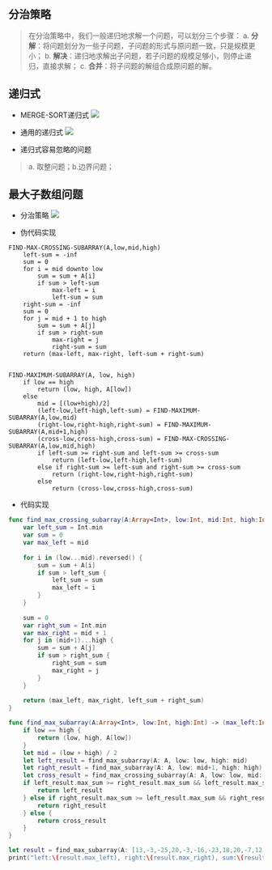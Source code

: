 ## 分治策略
> 在分治策略中，我们一般递归地求解一个问题，可以划分三个步骤：
> a. **分解**：将问题划分为一些子问题，子问题的形式与原问题一致，只是规模更小；
> b. **解决**：递归地求解出子问题，若子问题的规模足够小，则停止递归，直接求解；
> c. **合并**：将子问题的解组合成原问题的解。

## 递归式
- MERGE-SORT递归式
![](https://user-gold-cdn.xitu.io/2019/7/3/16bb374bdad94b6e?w=723&h=69&f=png&s=18314)

- 通用的递归式
![](https://user-gold-cdn.xitu.io/2019/7/3/16bb3765f28658bb?w=710&h=126&f=png&s=61972)

- 递归式容易忽略的问题
> a. 取整问题；b.边界问题；

## 最大子数组问题
- 分治策略
![](https://user-gold-cdn.xitu.io/2019/7/3/16bb37944a862b42?w=746&h=524&f=png&s=302637)

- 伪代码实现
```
FIND-MAX-CROSSING-SUBARRAY(A,low,mid,high)
    left-sum = -inf
    sum = 0
    for i = mid downto low
        sum = sum + A[i]
        if sum > left-sum
            max-left = i
            left-sum = sum
    right-sum = -inf
    sum = 0
    for j = mid + 1 to high
        sum = sum + A[j]
        if sum > right-sum
            max-right = j
            right-sum = sum
    return (max-left, max-right, left-sum + right-sum)
    
    
FIND-MAXIMUM-SUBARRAY(A, low, high)
    if low == high
        return (low, high, A[low])
    else 
        mid = [(low+high)/2]
        (left-low,left-high,left-sum) = FIND-MAXIMUM-SUBARRAY(A,low,mid)
        (right-low,right-high,right-sum) = FIND-MAXIMUM-SUBARRAY(A,mid+1,high)
        (cross-low,cross-high,cross-sum) = FIND-MAX-CROSSING-SUBARRAY(A,low,mid,high)
        if left-sum >= right-sum and left-sum >= cross-sum
            return (left-low,left-high,left-sum)
        else if right-sum >= left-sum and right-sum >= cross-sum
            return (right-low,right-high,right-sum)
        else 
            return (cross-low,cross-high,cross-sum)
```

- 代码实现
```swift
func find_max_crossing_subarray(A:Array<Int>, low:Int, mid:Int, high:Int) -> (max_left:Int, max_right:Int, max_sum:Int) {
    var left_sum = Int.min
    var sum = 0
    var max_left = mid
    
    for i in (low...mid).reversed() {
        sum = sum + A[i]
        if sum > left_sum {
            left_sum = sum
            max_left = i
        }
    }
    
    sum = 0
    var right_sum = Int.min
    var max_right = mid + 1
    for j in (mid+1)...high {
        sum = sum + A[j]
        if sum > right_sum {
            right_sum = sum
            max_right = j
        }
    }
    
    return (max_left, max_right, left_sum + right_sum)
}

func find_max_subarray(A:Array<Int>, low:Int, high:Int) -> (max_left:Int, max_right:Int, max_sum:Int) {
    if low == high {
        return (low, high, A[low])
    }
    let mid = (low + high) / 2
    let left_result = find_max_subarray(A: A, low: low, high: mid)
    let right_result = find_max_subarray(A: A, low: mid+1, high: high)
    let cross_result = find_max_crossing_subarray(A: A, low: low, mid: mid, high: high)
    if left_result.max_sum >= right_result.max_sum && left_result.max_sum >= cross_result.max_sum {
        return left_result
    } else if right_result.max_sum >= left_result.max_sum && right_result.max_sum >= cross_result.max_sum {
        return right_result
    } else {
        return cross_result
    }
}

let result = find_max_subarray(A: [13,-3,-25,20,-3,-16,-23,18,20,-7,12,-5,-22,15,-4,7], low: 0, high: 15)
print("left:\(result.max_left), right:\(result.max_right), sum:\(result.max_sum)")
```